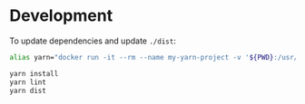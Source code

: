 # Development

To update dependencies and update `./dist`:

```bash
alias yarn="docker run -it --rm --name my-yarn-project -v '${PWD}:/usr/src/app:Z' -w /usr/src/app node:20 yarn"

yarn install
yarn lint
yarn dist
```
